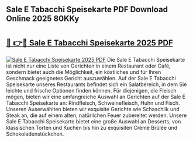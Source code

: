 ## Sale E Tabacchi Speisekarte PDF Download Online 2025 80KKy

# <h2><a href="http://gc9t1pa.nevu.top/?p=Sale+E+Tabacchi+Speisekarte">🔗 👉🔴 Sale E Tabacchi Speisekarte 2025 PDF</a></h2>

[![Sale E Tabacchi Speisekarte 2025 PDF](https://i.imgur.com/dBaPXMq.png)](http://gc9t1pa.nevu.top/?p=Sale+E+Tabacchi+Speisekarte)
Die Sale E Tabacchi Speisekarte ist nicht nur eine Liste von Gerichten in einem Restaurant oder Café, sondern bietet auch die Möglichkeit, ein köstliches und für Ihren Geschmack geeignetes Gericht auszuwählen. Auf der Sale E Tabacchi Speisekarte unseres Restaurants befindet sich ein Salatbereich, in dem Sie leichte und frische Optionen finden können. Für diejenigen, die Fleisch mögen, bieten wir eine umfangreiche Auswahl an Gerichten auf der Sale E Tabacchi Speisekarte an: Rindfleisch, Schweinefleisch, Huhn und Fisch. Unseren Auserwählten bieten wir exquisite Gerichte wie Schaschlik und Steak an, die auf einem alten, natürlichen Feuer zubereitet werden. Unsere Sale E Tabacchi Speisekarte bietet eine große Auswahl an Desserts, von klassischen Torten und Kuchen bis hin zu exquisiten Crème Brûlée und Schokoladenstückchen.
